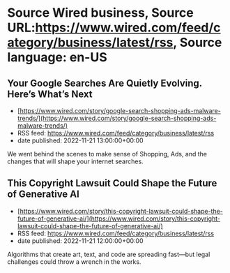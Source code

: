 # Source Wired business, Source URL:https://www.wired.com/feed/category/business/latest/rss, Source language: en-US

## Your Google Searches Are Quietly Evolving. Here’s What’s Next
 - [https://www.wired.com/story/google-search-shopping-ads-malware-trends/](https://www.wired.com/story/google-search-shopping-ads-malware-trends/)
 - RSS feed: https://www.wired.com/feed/category/business/latest/rss
 - date published: 2022-11-21 13:00:00+00:00

We went behind the scenes to make sense of Shopping, Ads, and the changes that will shape your internet searches.

## This Copyright Lawsuit Could Shape the Future of Generative AI
 - [https://www.wired.com/story/this-copyright-lawsuit-could-shape-the-future-of-generative-ai/](https://www.wired.com/story/this-copyright-lawsuit-could-shape-the-future-of-generative-ai/)
 - RSS feed: https://www.wired.com/feed/category/business/latest/rss
 - date published: 2022-11-21 12:00:00+00:00

Algorithms that create art, text, and code are spreading fast—but legal challenges could throw a wrench in the works.
